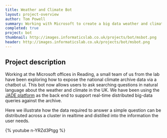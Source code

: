 ```yaml
---
title: Weather and Climate Bot
layout: project-overview
author: Tom Powell
summary: Working with Microsoft to create a big data weather and climate bot
completed: true
project: bot
thumbnail: http://images.informaticslab.co.uk/projects/bot/msbot.png
header: http://images.informaticslab.co.uk/projects/bot/msbot.png
---
```


## Project description
Working at the Microsoft offices in Reading, a small team of us from the lab have been exploring how to expose the national climate archive data via a chatbot ui.
This bot now allows users to ask searching questions in natural language about the weather and climate in the UK.
We have been using the [JADE platform](/projects/jade.html) as the back end to support real-time distributed big-data queries against the archive.

Here we illustrate how the data required to answer a simple question can be distributed across a cluster in realtime and distilled into the information the user needs.

{% youtube n-YRZd3Ptgg %}
<!--
<br />
Try it for yourself here...  

<iframe style="width:100%; height:500px; border:none; background-color:white;" src='https://webchat.botframework.com/embed/weatherandclimate?s=je982Jt1ANs.cwA.2Jk.EEcyezjdVmDx03dDoGoqAVZpLpXIVI8CR0JxjC8Jb-A'></iframe> -->
